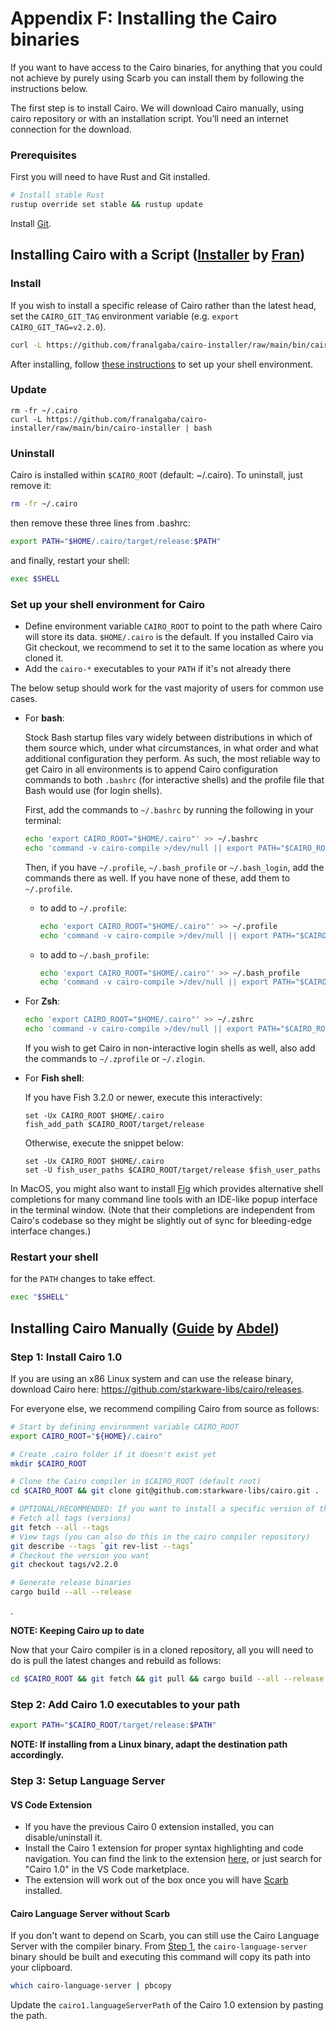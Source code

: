 # Appendix F: Installing the Cairo binaries

If you want to have access to the Cairo binaries, for anything that you could not achieve by purely using Scarb you can install them by following the instructions below.

The first step is to install Cairo. We will download Cairo manually, using cairo repository or with an installation script. You’ll need an internet connection for the download.

### Prerequisites

First you will need to have Rust and Git installed.

```bash
# Install stable Rust
rustup override set stable && rustup update
```

Install [Git](https://git-scm.com/).

## Installing Cairo with a Script ([Installer](https://github.com/franalgaba/cairo-installer) by [Fran](https://github.com/franalgaba))

### Install

If you wish to install a specific release of Cairo rather than the latest head, set the `CAIRO_GIT_TAG` environment variable (e.g. `export CAIRO_GIT_TAG=v2.2.0`).

```bash
curl -L https://github.com/franalgaba/cairo-installer/raw/main/bin/cairo-installer | bash
```

After installing, follow [these instructions](#set-up-your-shell-environment-for-cairo) to set up your shell environment.

### Update

```
rm -fr ~/.cairo
curl -L https://github.com/franalgaba/cairo-installer/raw/main/bin/cairo-installer | bash
```

### Uninstall

Cairo is installed within `$CAIRO_ROOT` (default: ~/.cairo). To uninstall, just remove it:

```bash
rm -fr ~/.cairo
```

then remove these three lines from .bashrc:

```bash
export PATH="$HOME/.cairo/target/release:$PATH"
```

and finally, restart your shell:

```bash
exec $SHELL
```

### Set up your shell environment for Cairo

- Define environment variable `CAIRO_ROOT` to point to the path where
  Cairo will store its data. `$HOME/.cairo` is the default.
  If you installed Cairo via Git checkout, we recommend
  to set it to the same location as where you cloned it.
- Add the `cairo-*` executables to your `PATH` if it's not already there

The below setup should work for the vast majority of users for common use cases.

- For **bash**:

  Stock Bash startup files vary widely between distributions in which of them source
  which, under what circumstances, in what order and what additional configuration they perform.
  As such, the most reliable way to get Cairo in all environments is to append Cairo
  configuration commands to both `.bashrc` (for interactive shells)
  and the profile file that Bash would use (for login shells).

  First, add the commands to `~/.bashrc` by running the following in your terminal:

  ```bash
  echo 'export CAIRO_ROOT="$HOME/.cairo"' >> ~/.bashrc
  echo 'command -v cairo-compile >/dev/null || export PATH="$CAIRO_ROOT/target/release:$PATH"' >> ~/.bashrc
  ```

  Then, if you have `~/.profile`, `~/.bash_profile` or `~/.bash_login`, add the commands there as well.
  If you have none of these, add them to `~/.profile`.

  - to add to `~/.profile`:

    ```bash
    echo 'export CAIRO_ROOT="$HOME/.cairo"' >> ~/.profile
    echo 'command -v cairo-compile >/dev/null || export PATH="$CAIRO_ROOT/target/release:$PATH"' >> ~/.profile
    ```

  - to add to `~/.bash_profile`:
    ```bash
    echo 'export CAIRO_ROOT="$HOME/.cairo"' >> ~/.bash_profile
    echo 'command -v cairo-compile >/dev/null || export PATH="$CAIRO_ROOT/target/release:$PATH"' >> ~/.bash_profile
    ```

- For **Zsh**:

  ```zsh
  echo 'export CAIRO_ROOT="$HOME/.cairo"' >> ~/.zshrc
  echo 'command -v cairo-compile >/dev/null || export PATH="$CAIRO_ROOT/target/release:$PATH"' >> ~/.zshrc
  ```

  If you wish to get Cairo in non-interactive login shells as well, also add the commands to `~/.zprofile` or `~/.zlogin`.

- For **Fish shell**:

  If you have Fish 3.2.0 or newer, execute this interactively:

  ```fish
  set -Ux CAIRO_ROOT $HOME/.cairo
  fish_add_path $CAIRO_ROOT/target/release
  ```

  Otherwise, execute the snippet below:

  ```fish
  set -Ux CAIRO_ROOT $HOME/.cairo
  set -U fish_user_paths $CAIRO_ROOT/target/release $fish_user_paths
  ```

In MacOS, you might also want to install [Fig](https://fig.io/) which
provides alternative shell completions for many command line tools with an
IDE-like popup interface in the terminal window.
(Note that their completions are independent from Cairo's codebase
so they might be slightly out of sync for bleeding-edge interface changes.)

### Restart your shell

for the `PATH` changes to take effect.

```sh
exec "$SHELL"
```

## Installing Cairo Manually ([Guide](https://github.com/auditless/cairo-template) by [Abdel](https://github.com/abdelhamidbakhta))

### Step 1: Install Cairo 1.0

If you are using an x86 Linux system and can use the release binary, download Cairo here: <https://github.com/starkware-libs/cairo/releases>.

For everyone else, we recommend compiling Cairo from source as follows:

```bash
# Start by defining environment variable CAIRO_ROOT
export CAIRO_ROOT="${HOME}/.cairo"

# Create .cairo folder if it doesn't exist yet
mkdir $CAIRO_ROOT

# Clone the Cairo compiler in $CAIRO_ROOT (default root)
cd $CAIRO_ROOT && git clone git@github.com:starkware-libs/cairo.git .

# OPTIONAL/RECOMMENDED: If you want to install a specific version of the compiler
# Fetch all tags (versions)
git fetch --all --tags
# View tags (you can also do this in the cairo compiler repository)
git describe --tags `git rev-list --tags`
# Checkout the version you want
git checkout tags/v2.2.0

# Generate release binaries
cargo build --all --release
```

.

**NOTE: Keeping Cairo up to date**

Now that your Cairo compiler is in a cloned repository, all you will need to do
is pull the latest changes and rebuild as follows:

```bash
cd $CAIRO_ROOT && git fetch && git pull && cargo build --all --release
```

### Step 2: Add Cairo 1.0 executables to your path

```bash
export PATH="$CAIRO_ROOT/target/release:$PATH"
```

**NOTE: If installing from a Linux binary, adapt the destination path accordingly.**

### Step 3: Setup Language Server

#### VS Code Extension

- If you have the previous Cairo 0 extension installed, you can disable/uninstall it.
- Install the Cairo 1 extension for proper syntax highlighting and code navigation. You can find the link to the extension [here](https://marketplace.visualstudio.com/items?itemName=starkware.cairo1&ssr=false), or just search for "Cairo 1.0" in the VS Code marketplace.
- The extension will work out of the box once you will have [Scarb](./ch01-03-hello-scarb.md) installed.

#### Cairo Language Server without Scarb

If you don't want to depend on Scarb, you can still use the Cairo Language Server with the compiler binary.
From [Step 1](#installing-cairo-with-a-script-installer-by-fran), the `cairo-language-server` binary should be built and executing this command will copy its path into your clipboard.

```bash
which cairo-language-server | pbcopy
```

Update the `cairo1.languageServerPath` of the Cairo 1.0 extension by pasting the path.

